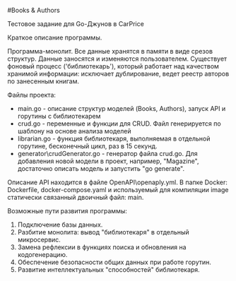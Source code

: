 #Books & Authors

Тестовое задание для Go-Джунов в CarPrice

Краткое описание программы.

Программа-монолит. Все данные хранятся в памяти в виде срезов структур. Данные заносятся и изменяются пользователем. 
Существует фоновый процесс ('библиотекарь'), который работает над качеством хранимой информации: исключает дублирование, ведет реестр авторов по занесенным книгам.

Файлы проекта:

* main.go - описание структур моделей (Books, Authors), запуск API и горутины с библиотекарем
* crud.go - переменные и функции для CRUD. Файл генерируется по шаблону на основе анализа моделей
* librarian.go - функция библиотекаря, выполняемая в отдельной горутине, бесконечный цикл, раз в 15 секунд.
* generator\crudGenerator.go - генератор файла crud.go. Для добавления новой модели в проект, например, "Magazine", достаточно описать модель и запустить "go generate". 

Описание API находится в файле OpenAPI\openaply.yml.
В папке Docker: Dockerfile, docker-compose.yaml и используемый для компиляции image статически связанный двоичный файл: main.

Возможные пути развития программы:
1. Подключение базы данных.
2. Разбитие монолита: вывод "библиотекаря" в отдельный микросервис.
3. Замена рефлексии в функциях поиска и обновления на кодогенерацию.
4. Обеспечение безопасности общих данных при работе горутин.
5. Развитие интеллектуальных "способностей" библиотекаря.